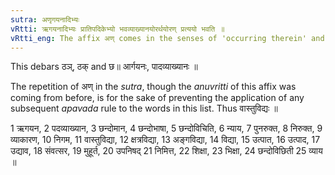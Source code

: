 ```yaml
---
sutra: अणृगयनादिभ्यः
vRtti: ऋगयनादिभ्यः प्रातिपदिकेभ्यो भवव्याख्यानयोरर्थयोरण् प्रत्ययो भवति ॥
vRtti_eng: The affix अण् comes in the senses of 'occurring therein' and 'a commentary thereon' after the words '_rigayana_' &c.
---
```

This debars ठञ्, ठक् and छ॥ आर्गयनः, पादव्याख्यानः ॥

The repetition of अण् in the _sutra_, though the _anuvritti_ of this affix was coming from before, is for the sake of preventing the application of any subsequent _apavada_ rule to the words in this list. Thus वास्तुविद्यः ॥

1 ऋगयन, 2 पदव्याख्यान, 3 छन्दोमान, 4 छन्दोभाषा, 5  छन्दोविचिति, 6 न्याय, 7 पुनरुक्त, 8 निरुक्त, 9 व्याकारण, 10 निगम, 11 वास्तुविद्या, 12 क्षत्रविद्या, 13 अङ्गविद्या, 14 विद्या, 15 उत्पात, 16 उत्पाद, 17 उद्याव, 18 संवत्सर, 19 मुहूर्त, 20 उपनिषद् 21 निमित्त, 22 शिक्षा, 23 भिक्षा, 24 छन्दोविछिती 25 व्याय ॥
